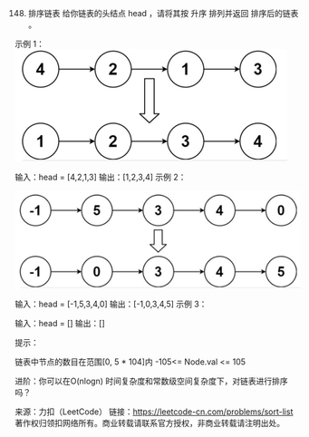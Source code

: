 148. 排序链表
给你链表的头结点 head ，请将其按 升序 排列并返回 排序后的链表 。

示例 1：
![img.png](img.png)

输入：head = [4,2,1,3]
输出：[1,2,3,4]
示例 2：

![img_1.png](img_1.png)

输入：head = [-1,5,3,4,0]
输出：[-1,0,3,4,5]
示例 3：

输入：head = []
输出：[]


提示：

链表中节点的数目在范围[0, 5 * 104]内
-105<= Node.val <= 105


进阶：你可以在O(nlogn) 时间复杂度和常数级空间复杂度下，对链表进行排序吗？

来源：力扣（LeetCode）
链接：https://leetcode-cn.com/problems/sort-list
著作权归领扣网络所有。商业转载请联系官方授权，非商业转载请注明出处。
